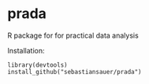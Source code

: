# prada
R package for for practical data analysis


Installation:



````
library(devtools)
install_github("sebastiansauer/prada")
````
